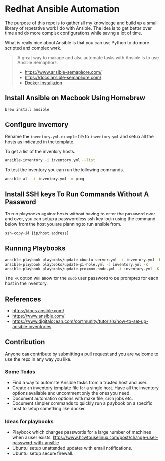 # Redhat Ansible Automation

The purpose of this repo is to gather all my knowledge and build up a small library of repetative work I do with Ansible. The idea is to get better over time and do more complex configurations while saving a lot of time.

What is really nice about Ansible is that you can use Python to do more
scripted and complex work.

> A great way to manage and also automate tasks with Ansible is to use Ansible Semaphore.
>
> - <https://www.ansible-semaphore.com/>
> - <https://docs.ansible-semaphore.com/>
> - [Docker Installation](https://docs.ansible-semaphore.com/administration-guide/installation#docker)

## Install Ansible on Macbook Using Homebrew

```bash
brew install ansible
```

## Configure Inventory

Rename the `inventory.yml.example` file to `inventory.yml` and setup all the hosts as indicated in the template.

To get a list of the inventory hosts.

```bash
ansible-inventory -i inventory.yml --list
```

To test the inventory you can run the following commands.

```bash
ansible all -i inventory.yml -m ping
```

## Install SSH keys To Run Commands Without A Password

To run playbooks against hosts without having to enter the password over and over, you can
setup a passwordless ssh key login using the command below from the host you are planning
to run ansible from.

```bash
ssh-copy-id {ip/host address}
```

## Running Playbooks

```bash
ansible-playbook playbooks/update-ubuntu-server.yml -i inventory.yml -K
ansible-playbook playbooks/update-pi-hole.yml -i inventory.yml -K
ansible-playbook playbooks/update-proxmox-node.yml -i inventory.yml -K
```

The `-K` option will allow for the `sudo` user password to be prompted for each
host in the inventory.

## References

- <https://docs.ansible.com/>
- <https://www.ansible.com/>
- <https://www.digitalocean.com/community/tutorials/how-to-set-up-ansible-inventories>

## Contribution

Anyone can contribute by submitting a pull request and you are welcome to use the
repo in any way you like.

### Some Todos

- Find a way to automate Ansible tasks from a trusted host and user.
- Create an inventory template file for a single host. Have all the inventory options available and uncomment only the ones you need.
- Document automation options with make file, cron jobs etc.
- Document simpler commands to quickly run a playbook on a specific host to setup something like docker.

### Ideas for playbooks

- Playbook which changes passwords for a large number of machines when a user exists. <https://www.howtouselinux.com/post/change-user-password-with-ansible>
- Ubuntu, setup unattended updates with email notifications.
- Ubuntu, setup secure firewall.

